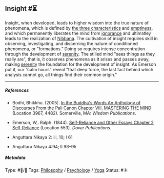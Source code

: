 ## Insight #⏳

Insight, when developed, leads to higher wisdom into the true nature of phenomena, which is defined by [the three characteristics](The%20three%20characteristics.md) and [emptiness](Emptiness.md), and which permanently liberates the mind from [ignorance](Ignorance.md) and ultimatley leads to the realization of [Nibbana](Nibbana.md). The cultivation of insight requires skill in observing, investigating, and discerning the nature of conditioned phenomena, or "formations.” Doing so requires intense concentration through the development of [serenity](Serenity.md). The stilled mind "sees things as they really are", that is, it observes phenomena as it arises and passes away, making [serenity](Serenity.md) the foundation for the development of insight. As Emerson put it, our “calm hours” reveal "that deep force, the last fact behind which analysis cannot go, all things find their common origin."

---

##### References

* Bodhi, Bhikkhu. (2005). [In the Buddha's Words An Anthology of Discourses From the Pali Canon Chapter VIII. MASTERING THE MIND](In%20the%20Buddha's%20Words%20An%20Anthology%20of%20Discourses%20From%20the%20Pali%20Canon%20Chapter%20VIII.%20MASTERING%20THE%20MIND.md) (Location 3967, 4482). Somerville, MA: *Wisdom Publications*.

* Emerson, W,. Ralph. (1844). [Self-Reliance and Other Essays Chapter 2 Self-Reliance](Self-Reliance%20and%20Other%20Essays%20Chapter%202%20Self-Reliance.md) (Location 553). *Dover Publications*.

* Anguttara Nikaya 2: iii, 10; I 61

* Anguttara Nikaya 4:94; II 93–95

##### Metadata

Type: #🔵/🔵 
Tags: [Philosophy](Philosophy.md) / [Psychology](Psychology.md) / [Yoga](Yoga.md)
Status: #☀️ 
